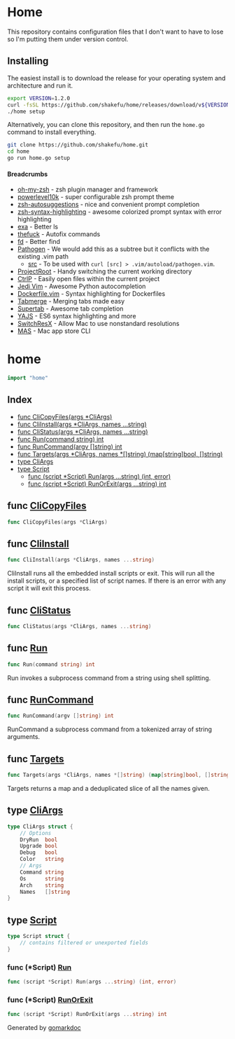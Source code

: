 # Home

This repository contains configuration files that I don't want to have to lose
so I'm putting them under version control.

## Installing

The easiest install is to download the release for your operating system
and architecture and run it.

```bash
export VERSION=1.2.0
curl -fsSL https://github.com/shakefu/home/releases/download/v${VERSION}/home-v${VERSION}-darwin-amd64.tar.gz | tar xz > home
./home setup
```

Alternatively, you can clone this repository, and then run the `home.go`
command to install everything.

```bash
git clone https://github.com/shakefu/home.git
cd home
go run home.go setup
```

#### Breadcrumbs

- [oh-my-zsh](https://ohmyz.sh/) - zsh plugin manager and framework
- [powerlevel10k](https://github.com/romkatv/powerlevel10k) - super
  configurable zsh prompt theme
- [zsh-autosuggestions](https://github.com/zsh-users/zsh-autosuggestions) -
  nice and convenient prompt completion
- [zsh-syntax-highlighting](https://github.com/zsh-users/zsh-syntax-highlighting) -
  awesome colorized prompt syntax with error highlighting
- [exa](https://the.exa.website/) - Better ls
- [thefuck](https://github.com/nvbn/thefuck) - Autofix commands
- [fd](https://github.com/sharkdp/fd) - Better find
- [Pathogen](https://github.com/tpope/vim-pathogen) - We would add this as a
  subtree but it conflicts with the existing .vim path
  - [src](https://raw.githubusercontent.com/tpope/vim-pathogen/master/autoload/pathogen.vim) -
    To be used with `curl [src] > .vim/autoload/pathogen.vim`.
- [ProjectRoot](https://github.com/dbakker/vim-projectroot) - Handy switching
  the current working directory
- [CtrlP](https://github.com/ctrlpvim/ctrlp.vim) - Easily open files within the
  current project
- [Jedi Vim](https://github.com/davidhalter/jedi-vim) - Awesome Python
  autocompletion
- [Dockerfile.vim](https://github.com/ekalinin/Dockerfile.vim) - Syntax
  highlighting for Dockerfiles
- [Tabmerge](https://github.com/vim-scripts/Tabmerge) - Merging tabs made easy
- [Supertab](https://github.com/ervandew/supertab) - Awesome tab completion
- [YAJS](https://github.com/othree/yajs.vim) - ES6 syntax highlighting and more
- [SwitchResX](https://www.madrau.com/) - Allow Mac to use nonstandard resolutions
- [MAS](https://github.com/mas-cli/mas) - Mac app store CLI

<!-- gomarkdoc:embed:start -->

<!-- Code generated by gomarkdoc. DO NOT EDIT -->

# home

```go
import "home"
```

## Index

- [func CliCopyFiles\(args \*CliArgs\)](<#CliCopyFiles>)
- [func CliInstall\(args \*CliArgs, names ...string\)](<#CliInstall>)
- [func CliStatus\(args \*CliArgs, names ...string\)](<#CliStatus>)
- [func Run\(command string\) int](<#Run>)
- [func RunCommand\(argv \[\]string\) int](<#RunCommand>)
- [func Targets\(args \*CliArgs, names \*\[\]string\) \(map\[string\]bool, \[\]string\)](<#Targets>)
- [type CliArgs](<#CliArgs>)
- [type Script](<#Script>)
  - [func \(script \*Script\) Run\(args ...string\) \(int, error\)](<#Script.Run>)
  - [func \(script \*Script\) RunOrExit\(args ...string\) int](<#Script.RunOrExit>)


<a name="CliCopyFiles"></a>
## func [CliCopyFiles](<https://github.com/shakefu/home/blob/main/home.go#L254>)

```go
func CliCopyFiles(args *CliArgs)
```



<a name="CliInstall"></a>
## func [CliInstall](<https://github.com/shakefu/home/blob/main/home.go#L176>)

```go
func CliInstall(args *CliArgs, names ...string)
```

CliInstall runs all the embedded install scripts or exit. This will run all the install scripts, or a specified list of script names. If there is an error with any script it will exit this process.

<a name="CliStatus"></a>
## func [CliStatus](<https://github.com/shakefu/home/blob/main/home.go#L333>)

```go
func CliStatus(args *CliArgs, names ...string)
```



<a name="Run"></a>
## func [Run](<https://github.com/shakefu/home/blob/main/home.go#L398>)

```go
func Run(command string) int
```

Run invokes a subprocess command from a string using shell splitting.

<a name="RunCommand"></a>
## func [RunCommand](<https://github.com/shakefu/home/blob/main/home.go#L407>)

```go
func RunCommand(argv []string) int
```

RunCommand a subprocess command from a tokenized array of string arguments.

<a name="Targets"></a>
## func [Targets](<https://github.com/shakefu/home/blob/main/home.go#L340>)

```go
func Targets(args *CliArgs, names *[]string) (map[string]bool, []string)
```

Targets returns a map and a deduplicated slice of all the names given.

<a name="CliArgs"></a>
## type [CliArgs](<https://github.com/shakefu/home/blob/main/home.go#L37-L48>)



```go
type CliArgs struct {
    // Options
    DryRun  bool
    Upgrade bool
    Debug   bool
    Color   string
    // Args
    Command string
    Os      string
    Arch    string
    Names   []string
}
```

<a name="Script"></a>
## type [Script](<https://github.com/shakefu/home/blob/main/home.go#L439-L442>)



```go
type Script struct {
    // contains filtered or unexported fields
}
```

<a name="Script.Run"></a>
### func \(\*Script\) [Run](<https://github.com/shakefu/home/blob/main/home.go#L460>)

```go
func (script *Script) Run(args ...string) (int, error)
```



<a name="Script.RunOrExit"></a>
### func \(\*Script\) [RunOrExit](<https://github.com/shakefu/home/blob/main/home.go#L444>)

```go
func (script *Script) RunOrExit(args ...string) int
```



Generated by [gomarkdoc](<https://github.com/princjef/gomarkdoc>)


<!-- gomarkdoc:embed:end -->

